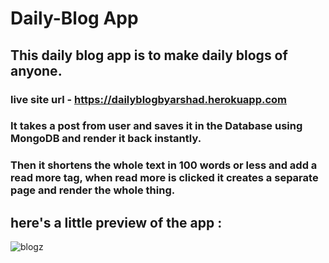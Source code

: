 # Daily-Blog App
## This daily blog app is to make daily blogs of anyone.
### live site url - https://dailyblogbyarshad.herokuapp.com

### It takes a post from user and saves it in the Database using MongoDB and render it back instantly. <br>
### Then it shortens the whole text in 100 words or less and add a read more tag, when read more is clicked it creates a separate page and render the whole thing.

## here's a little preview of the app :

![blogz](https://user-images.githubusercontent.com/86738490/154106614-508e9739-1244-4ac2-b5cb-0b788e80fb66.png)
